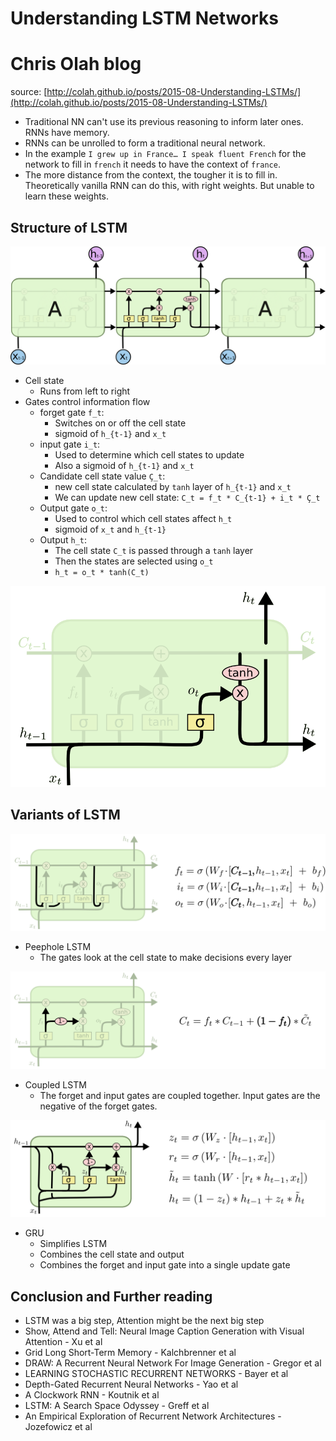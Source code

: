 
# Understanding LSTM Networks

# Chris Olah blog

source: [http://colah.github.io/posts/2015-08-Understanding-LSTMs/](http://colah.github.io/posts/2015-08-Understanding-LSTMs/)

- Traditional NN can't use its previous reasoning to inform later ones. RNNs have memory.
- RNNs can be unrolled to form a traditional neural network.
- In the example `I grew up in France… I speak fluent French` for the network to fill in `french` it needs to have the context of `france`.
- The more distance from the context, the tougher it is to fill in. Theoretically vanilla RNN can do this, with right weights. But unable to learn these weights.

## Structure of LSTM

![LSTM](../images/LSTM-chain.png)

- Cell state
  - Runs from left to right
- Gates control information flow
  - forget gate `f_t`:
	- Switches on or off the cell state
	-  sigmoid of `h_{t-1}` and `x_t`
  - input gate `i_t`:
	- Used to determine which cell states to update
	- Also a sigmoid of `h_{t-1}` and `x_t`
  - Candidate cell state value `Ç_t`:
	- new cell state calculated by `tanh` layer of `h_{t-1}` and `x_t`
	- We can update new cell state: `C_t = f_t * C_{t-1} + i_t * Ç_t`
  - Output gate `o_t`:
	- Used to control which cell states affect `h_t`
	- sigmoid of `x_t` and `h_{t-1}`
  - Output `h_t`:
	- The cell state `C_t` is passed through a `tanh` layer
	- Then the states are selected using `o_t`
	- `h_t = o_t * tanh(C_t)`

![LSTM output](../images/LSTM2.png)

## Variants of LSTM


![Peephole LSTM](../images/LSTM3-var-peepholes.png)

- Peephole LSTM
  - The gates look at the cell state to make decisions every layer

![Coupled LSTM](../images/LSTM3-var-tied.png)

- Coupled LSTM
  - The forget and input gates are coupled together. Input gates are the negative of the forget gates.

![Gated Recurrent Unit](../images/LSTM3-var-GRU.png)

- GRU
  - Simplifies LSTM
  - Combines the cell state and output
  - Combines the forget and input gate into a single update gate

## Conclusion and Further reading

- LSTM was a big step, Attention might be the next big step
- Show, Attend and Tell: Neural Image Caption Generation with Visual Attention - Xu et al
- Grid Long Short-Term Memory - Kalchbrenner et al
- DRAW: A Recurrent Neural Network For Image Generation - Gregor et al
- LEARNING STOCHASTIC RECURRENT NETWORKS - Bayer et al
- Depth-Gated Recurrent Neural Networks - Yao et al
- A Clockwork RNN - Koutnik et al
- LSTM: A Search Space Odyssey - Greff et al
- An Empirical Exploration of Recurrent Network Architectures - Jozefowicz et al